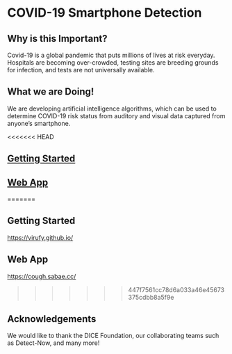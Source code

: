 # COVID-19 Smartphone Detection


## Why is this Important?
Covid-19 is a global pandemic that puts millions of lives at risk everyday. Hospitals are becoming over-crowded, testing sites are breeding grounds for infection, and tests are not universally available. 

## What we are Doing!
We are developing artificial intelligence algorithms, which can be used to determine COVID-19 risk status from auditory and visual data captured from anyone’s smartphone.

<<<<<<< HEAD
## [Getting Started](https://virufy.github.io/)

## [Web App](https://cough.sabae.cc/)
=======
## Getting Started
https://virufy.github.io/

## Web App
https://cough.sabae.cc/
>>>>>>> 447f7561cc78d6a033a46e45673375cdbb8a5f9e

## Acknowledgements
We would like to thank the DICE Foundation, our collaborating teams such as Detect-Now, and many more!
